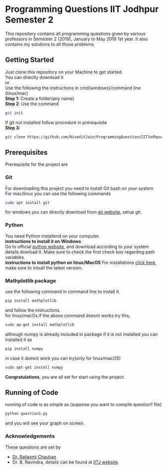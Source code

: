 # Programming Questions IIT Jodhpur Semester 2
This repository contains all programming questions given by various professors in Semester 2 (2019), January to May 2019 1st year. It also contains my solutions to all those problems
## Getting Started
Just clone this repository on your Machine to get started.</br>
You can directly download it</br>
or</br> 
Use the following the instructions in cmd(windows)/command line (linus/mac)</br> 
**Step 1:** Create a folder(any name)</br>
**Step 2**: Use the command 
```sh
git init
```
If git not installed follow procedure in prerequisite</br>
**Step 3:**
```sh 
git clone https://github.com/NiveditJain/ProgrammingQuestionsIITJodhpur.git 
```
## Prerequisites
Prerequisite for the project are
### Git 
For downloading this project you need to install Git bash on your system</br>
For mac/linux you can use the following commands
```sh
sudo apt install git
```
for windows you can directly download from [git website](https://git-scm.com/downloads), setup git.
### Python
You need Python installend on your computer.</br>
**instructions to install it on Windows**</br>
Go to official [python website](https://www.python.org/), and download according to your system details dowload it. Make sure to check the first check box regarding path variables.</br>
**instructions to install python on linux/MacOS**
For installations [click here](http://ubuntuhandbook.org/index.php/2017/07/install-python-3-6-1-in-ubuntu-16-04-lts/), make sure to intsall the latest version.
### Mathplotlib package
use the following command in command line to install it.
```sh 
pip install mathplotlib
```
and follow the instructions.</br>
for linus/macOs if the above command doesnt works try this.
```sh
sudo ap-get install mathplotlib
```
although numpy is already included in package if it is not installed you can installed it as
```sh
pip install numpy
```
in case it doesnt work you can try(only for linux/macOS) 
```sh
sudo apt-get install numpy
```
**Congratulations**, you are all set for start using the project.
## Running of Code
running of code is as simple as (suppose you want to compile question1 file)
```sh
python question1.py
```
and you will see your graph on screen.
### Acknowledgements
These questions are set by
* [Dr. Rajlaxmi Chauhan](http://home.iitj.ac.in/~rajlaxmichouhan/)
* Dr. B. Ravindra, details can be found at [IITJ website](http://iitj.ac.in/department/index.php?dept=me&id=faculty_members).